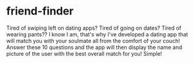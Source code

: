 # friend-finder
Tired of swiping left on dating apps? Tired of going on dates? Tired of wearing pants?? I know I am, that's why I've developed a dating app that will match you with your soulmate all from the comfort of your couch!  Answer these 10 questions and the app will then display the name and picture of the user with the best overall match for you! Simple!
